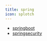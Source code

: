 ```yaml
---
title: spring
icon: splotch
---
```


- [springboot](./springboot/README.md)
- [springsecurity](./springsecurity/README.md)
